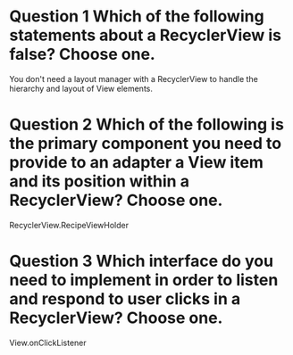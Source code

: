 # Question 1 Which of the following statements about a RecyclerView is false? Choose one.
You don't need a layout manager with a RecyclerView to handle the hierarchy and layout of View elements.

# Question 2 Which of the following is the primary component you need to provide to an adapter a View item and its position within a RecyclerView? Choose one.
RecyclerView.RecipeViewHolder


# Question 3 Which interface do you need to implement in order to listen and respond to user clicks in a RecyclerView? Choose one.
View.onClickListener